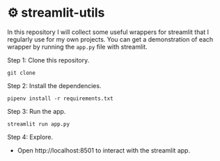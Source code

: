 # :gear: streamlit-utils

In this repository I will collect some useful wrappers for streamlit that I
regularly use for my own projects. You can get a demonstration of each
wrapper by running the `app.py` file with streamlit.


Step 1: Clone this repository.

```
git clone
```

Step 2: Install the dependencies.

```
pipenv install -r requirements.txt
```

Step 3: Run the app.

```
streamlit run app.py
```

Step 4: Explore.

* Open http://localhost:8501 to interact with the streamlit app.


